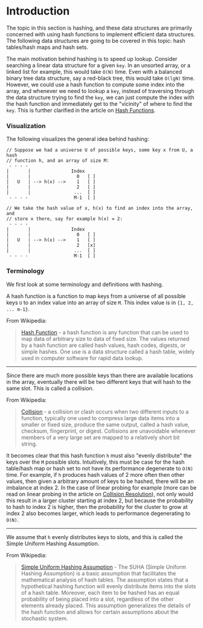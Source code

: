 # Introduction

The topic in this section is hashing, and these data structures are primarily concerned with using 
hash functions to implement efficient data structures. The following data structures are going to be 
covered in this topic: hash tables/hash maps and hash sets.

The main motivation behind hashing is to speed up lookup. Consider searching a linear data structure 
for a given `key`. In an unsorted array, or a linked list for example, this would take `O(N)` time. 
Even with a balanced binary tree data structure, say a red-black tree, this would take `O(lgN)` 
time. However, we could use a hash function to compute some index into the array, and whenever we 
need to lookup a `key`, instead of traversing through the data structure trying to find the `key`, 
we can just compute the index with the hash function and immediately get to the "vicinity" of where 
to find the `key`. This is further clarified in the article on 
[Hash Functions](/categories/data-structures/hashing/hash-function).

### Visualization

The following visualizes the general idea behind hashing:

```
// Suppose we had a universe U of possible keys, some key x from U, a hash 
// function h, and an array of size M:
 - - - -
|       |               Index 
|       |                 0   [ ]
|   U   | --> h(x) -->    1   [ ]
|       |                 2   [ ]
|       |                ...  [ ]
 - - - -                 M-1  [ ]

// We take the hash value of x, h(x) to find an index into the array, and 
// store x there, say for example h(x) = 2:
 - - - -
|       |               Index 
|       |                 0   [ ]
|   U   | --> h(x) -->    1   [ ]
|       |                 2   [x]
|       |                ...  [ ]
 - - - -                 M-1  [ ]
```

### Terminology

We first look at some terminology and definitions with hashing.

A hash function is a function to map keys from a universe of all possible keys `U` to an index value 
into an array of size `M`. This index value is in `{1, 2, ... m-1}`.

From Wikipedia:

> [Hash Function](https://en.wikipedia.org/wiki/Hash_function) - a hash function is any function 
that can be used to map data of arbitrary size to data of fixed size. The values returned by a hash 
function are called hash values, hash codes, digests, or simple hashes. One use is a data structure 
called a hash table, widely used in computer software for rapid data lookup.

---

Since there are much more possible keys than there are available locations in the array, eventually 
there will be two different keys that will hash to the same slot. This is called a collision.

From Wikipedia:

> [Collision](https://en.wikipedia.org/wiki/Collision_%28computer_science%29) - a collision or clash 
occurs when two different inputs to a function, typically one used to compress large data items into 
a smaller or fixed size, produce the same output, called a hash value, checksum, fingerprint, or 
digest. Collisions are unavoidable whenever members of a very large set are mapped to a relatively
short bit string.

It becomes clear that this hash function `h` must also "evenly distribute" the keys over the `M` 
possible slots. Intuitively, this must be case for the hash table/hash map or hash set to not have 
its performance degenerate to `O(N)` time. For example, if `h` produces hash values of 2 more often 
then other values, then given a arbitrary amount of keys to be hashed, there will be an imbalance at
index 2. In the case of linear probing for example (more can be read on linear probing in the 
article on [Collision Resolution](/categories/data-structures/hashing/collision-resolution)), not 
only would this result in a larger cluster starting at index 2, but because the probability to hash 
to index 2 is higher, then the probability for the cluster to grow at index 2 also becomes larger, 
which leads to performance degenerating to `O(N)`.

---

We assume that `h` evenly distributes keys to slots, and this is called the Simple Uniform Hashing 
Assumption. 

From Wikipedia:

> [Simple Uniform Hashing Assumption](https://en.wikipedia.org/wiki/SUHA_%28computer_science%29) -
The SUHA (Simple Uniform Hashing Assumption) is a basic assumption that facilitates the mathematical 
analysis of hash tables. The assumption states that a hypothetical hashing function will evenly 
distribute items into the slots of a hash table. Moreover, each item to be hashed has an equal 
probability of being placed into a slot, regardless of the other elements already placed. This 
assumption generalizes the details of the hash function and allows for certain assumptions about the 
stochastic system.
